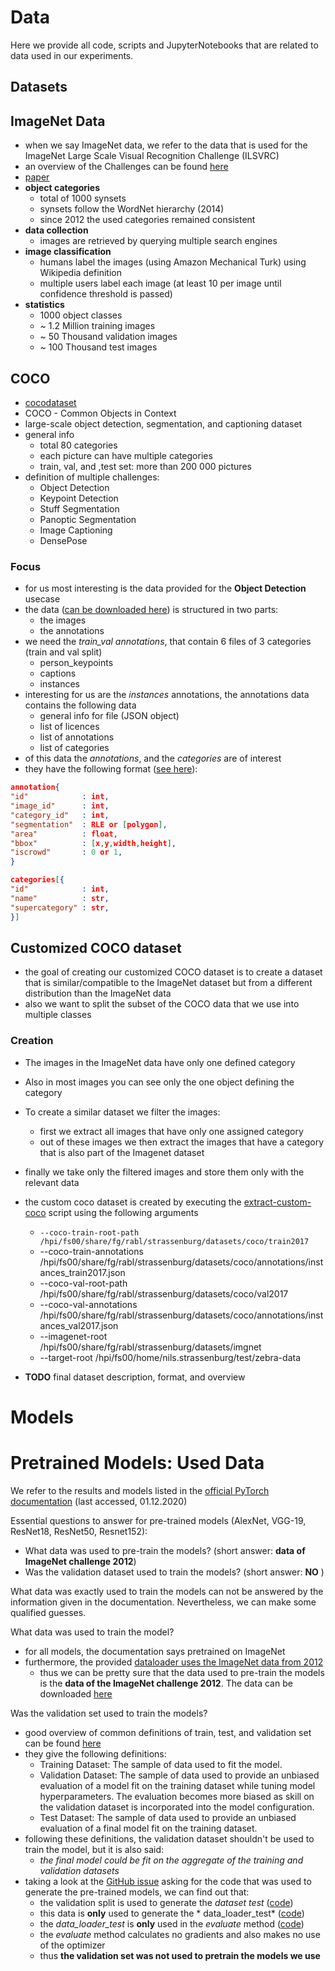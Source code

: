 # Data

Here we provide all code, scripts and JupyterNotebooks that are related to data used in our experiments.

## Datasets

## ImageNet Data
- when we say ImageNet data, we refer to the data that is used for the ImageNet Large Scale Visual Recognition
  Challenge (ILSVRC)
- an overview of the Challenges can be found [here](http://image-net.org/challenges/LSVRC/)
- [paper](https://arxiv.org/pdf/1409.0575.pdf)
- **object categories**
    - total of 1000 synsets
    - synsets follow the WordNet hierarchy (2014)
    - since 2012 the used categories remained consistent
- **data collection**
    - images are retrieved by querying multiple search engines
- **image classification**
    - humans label the images (using Amazon Mechanical Turk) using Wikipedia definition
    - multiple users label each image (at least 10 per image until confidence threshold is passed)
- **statistics**
    - 1000 object classes
    - ~ 1.2 Million training images
    - ~ 50 Thousand validation images
    - ~ 100 Thousand test images

## COCO

- [cocodataset](https://cocodataset.org/)
- COCO - Common Objects in Context
- large-scale object detection, segmentation, and captioning dataset
- general info
    - total 80 categories
    - each picture can have multiple categories
    - train, val, and ,test set: more than 200 000 pictures
- definition of multiple challenges:
    - Object Detection
    - Keypoint Detection
    - Stuff Segmentation
    - Panoptic Segmentation
    - Image Captioning
    - DensePose

### Focus

- for us most interesting is the data provided for the **Object Detection** usecase
- the data ([can be downloaded here](https://cocodataset.org/#download)) is structured in two parts:
    - the images
    - the annotations
- we need the *train_val annotations*, that contain 6 files of 3 categories (train and val split)
    - person_keypoints
    - captions
    - instances
- interesting for us are the *instances* annotations, the annotations data contains the following data
    - general info for file (JSON object)
    - list of licences
    - list of annotations
    - list of categories
- of this data the *annotations*, and the *categories* are of interest
- they have the following format ([see here](https://cocodataset.org/#format-data)):

 ```json
annotation{
"id"            : int,
"image_id"      : int,
"category_id"   : int,
"segmentation"  : RLE or [polygon],
"area"          : float,
"bbox"          : [x,y,width,height],
"iscrowd"       : 0 or 1,
}

categories[{
"id"            : int,
"name"          : str,
"supercategory" : str,
}]
```

## Customized COCO dataset

- the goal of creating our customized COCO dataset is to create a dataset that is similar/compatible to the ImageNet
  dataset but from a different distribution than the ImageNet data
- also we want to split the subset of the COCO data that we use into multiple classes

### Creation

- The images in the ImageNet data have only one defined category
- Also in most images you can see only the one object defining the category
  
- To create a similar dataset we filter the images:
    - first we extract all images that have only one assigned category
    - out of these images we then extract the images that have a category that is also part of the Imagenet dataset
- finally we take only the filtered images and store them only with the relevant data

- the custom coco dataset is created by executing the [extract-custom-coco](./custom-data/extract-custom-coco.py) script
using the following arguments 
	- `--coco-train-root-path /hpi/fs00/share/fg/rabl/strassenburg/datasets/coco/train2017`
	- --coco-train-annotations /hpi/fs00/share/fg/rabl/strassenburg/datasets/coco/annotations/instances_train2017.json
	- --coco-val-root-path /hpi/fs00/share/fg/rabl/strassenburg/datasets/coco/val2017
	- --coco-val-annotations /hpi/fs00/share/fg/rabl/strassenburg/datasets/coco/annotations/instances_val2017.json
	- --imagenet-root /hpi/fs00/share/fg/rabl/strassenburg/datasets/imgnet
	- --target-root /hpi/fs00/home/nils.strassenburg/test/zebra-data
  
- **TODO** final dataset description, format, and overview

# Models

# Pretrained Models: Used Data

We refer to the results and models listed in the
[official PyTorch documentation](https://pytorch.org/docs/stable/torchvision/models.html) (last accessed, 01.12.2020)

Essential questions to answer for pre-trained models (AlexNet, VGG-19, ResNet18, ResNet50, Resnet152):

- What data was used to pre-train the models? (short answer: **data of ImageNet challenge 2012**)
- Was the validation dataset used to train the models? (short answer: **NO** )

What data was exactly used to train the models can not be answered by the information given in the documentation.
Nevertheless, we can make some qualified guesses.

What data was used to train the model?

- for all models, the documentation says pretrained on ImageNet
- furthermore, the provided
  [dataloader uses the ImageNet data from 2012](https://github.com/pytorch/vision/blob/6e7ed49a93a1b0d47cef7722ea2c2f525dcb8795/torchvision/datasets/imagenet.py#L11-L15)
    - thus we can be pretty sure that the data used to pre-train the models is the **data of the ImageNet challenge
      2012**. The data can be downloaded [here](http://image-net.org/challenges/LSVRC/2012/downloads.php#images)

Was the validation set used to train the models?

- good overview of common definitions of train, test, and validation set can be
  found [here](https://machinelearningmastery.com/difference-test-validation-datasets/)
- they give the following definitions:
    - Training Dataset: The sample of data used to fit the model.
    - Validation Dataset: The sample of data used to provide an unbiased evaluation of a model fit on the training
      dataset while tuning model hyperparameters. The evaluation becomes more biased as skill on the validation dataset
      is incorporated into the model configuration.
    - Test Dataset: The sample of data used to provide an unbiased evaluation of a final model fit on the training
      dataset.
- following these definitions, the validation dataset shouldn't be used to train the model, but it is also said:
    - *the final model could be fit on the aggregate of the training and validation datasets*
- taking a look at the [GitHub issue](https://github.com/pytorch/vision/issues/2469) asking for the code that was used
  to generate the pre-trained models, we can find out that:
    - the validation split is used to generate the *dataset
      test* ([code](https://github.com/pytorch/vision/blob/6e7ed49a93a1b0d47cef7722ea2c2f525dcb8795/references/classification/train.py#L110-L138))
    - this data is **only** used to generate the *
      data_loader_test* ([code](https://github.com/pytorch/vision/blob/6e7ed49a93a1b0d47cef7722ea2c2f525dcb8795/references/classification/train.py#L164))
    - the *data_loader_test* is **only** used in the *evaluate*
      method ([code](https://github.com/pytorch/vision/blob/6e7ed49a93a1b0d47cef7722ea2c2f525dcb8795/references/classification/train.py#L48-L71))
    - the *evaluate* method calculates no gradients and also makes no use of the optimizer
    - thus **the validation set was not used to pretrain the models we use** 




